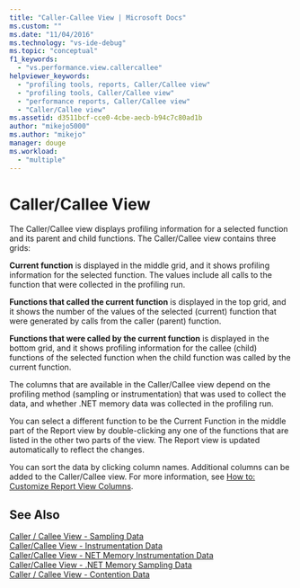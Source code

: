 ```yaml
---
title: "Caller-Callee View | Microsoft Docs"
ms.custom: ""
ms.date: "11/04/2016"
ms.technology: "vs-ide-debug"
ms.topic: "conceptual"
f1_keywords: 
  - "vs.performance.view.callercallee"
helpviewer_keywords: 
  - "profiling tools, reports, Caller/Callee view"
  - "profiling tools, Caller/Callee view"
  - "performance reports, Caller/Callee view"
  - "Caller/Callee view"
ms.assetid: d3511bcf-cce0-4cbe-aecb-b94c7c80ad1b
author: "mikejo5000"
ms.author: "mikejo"
manager: douge
ms.workload: 
  - "multiple"
---
```

# Caller/Callee View
The Caller/Callee view displays profiling information for a selected function and its parent and child functions. The Caller/Callee view contains three grids:  
  
 **Current function** is displayed in the middle grid, and it shows profiling information for the selected function. The values include all calls to the function that were collected in the profiling run.  
  
 **Functions that called the current function** is displayed in the top grid, and it shows the number of the values of the selected (current) function that were generated by calls from the caller (parent) function.  
  
 **Functions that were called by the current function** is displayed in the bottom grid, and it shows profiling information for the callee (child) functions of the selected function when the child function was called by the current function.  
  
 The columns that are available in the Caller/Callee view depend on the profiling method (sampling or instrumentation) that was used to collect the data, and whether .NET memory data was collected in the profiling run.  
  
 You can select a different function to be the Current Function in the middle part of the Report view by double-clicking any one of the functions that are listed in the other two parts of the view. The Report view is updated automatically to reflect the changes.  
  
 You can sort the data by clicking column names. Additional columns can be added to the Caller/Callee view. For more information, see [How to: Customize Report View Columns](../profiling/how-to-customize-report-view-columns.md).  
  
## See Also  
 [Caller / Callee View - Sampling Data](../profiling/caller-callee-view-sampling-data.md)   
 [Caller/Callee View - Instrumentation Data](../profiling/caller-callee-view-instrumentation-data.md)   
 [Caller/Callee View - NET Memory Instrumentation Data](../profiling/caller-callee-view-net-memory-instrumentation-data.md)   
 [Caller/Callee View - .NET Memory Sampling Data](../profiling/caller-callee-view-dotnet-memory-sampling-data.md)   
 [Caller / Callee View -  Contention Data](../profiling/caller-callee-view-contention-data.md)